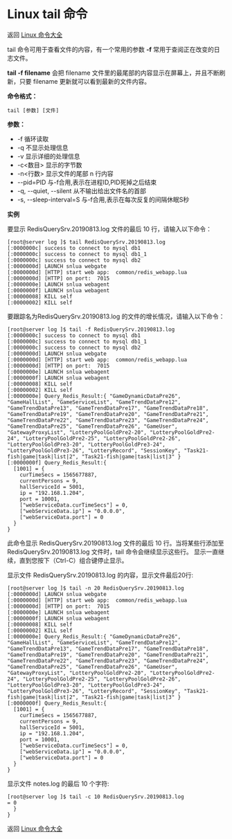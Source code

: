 # Linux tail 命令

返回 [Linux 命令大全](https://ahuang007.github.com/Linux-Command)

tail 命令可用于查看文件的内容，有一个常用的参数 **-f** 常用于查阅正在改变的日志文件。

**tail -f filename** 会把 filename 文件里的最尾部的内容显示在屏幕上，并且不断刷新，只要 filename 更新就可以看到最新的文件内容。

**命令格式：**

```
tail [参数] [文件]  
```

**参数：**

- -f 循环读取
- -q 不显示处理信息
- -v 显示详细的处理信息
- -c<数目> 显示的字节数
- -n<行数> 显示文件的尾部 n 行内容
- --pid=PID 与-f合用,表示在进程ID,PID死掉之后结束
- -q, --quiet, --silent 从不输出给出文件名的首部
- -s, --sleep-interval=S 与-f合用,表示在每次反复的间隔休眠S秒

**实例**

要显示 RedisQuerySrv.20190813.log 文件的最后 10 行，请输入以下命令：

```
[root@server log ]$ tail RedisQuerySrv.20190813.log 
[:0000000c] success to connect to mysql db1
[:0000000c] success to connect to mysql db1_1
[:0000000c] success to connect to mysql db2
[:0000000d] LAUNCH snlua webgate
[:0000000d] [HTTP] start web app:  common/redis_webapp.lua
[:0000000d] [HTTP] on port:  7015
[:0000000e] LAUNCH snlua webagent
[:0000000f] LAUNCH snlua webagent
[:00000008] KILL self
[:00000002] KILL self
```

要跟踪名为RedisQuerySrv.20190813.log 的文件的增长情况，请输入以下命令：

```
[root@server log ]$ tail -f RedisQuerySrv.20190813.log 
[:0000000c] success to connect to mysql db1
[:0000000c] success to connect to mysql db1_1
[:0000000c] success to connect to mysql db2
[:0000000d] LAUNCH snlua webgate
[:0000000d] [HTTP] start web app:  common/redis_webapp.lua
[:0000000d] [HTTP] on port:  7015
[:0000000e] LAUNCH snlua webagent
[:0000000f] LAUNCH snlua webagent
[:00000008] KILL self
[:00000002] KILL self
[:0000000e] Query_Redis_Result:{ "GameDynamicDataPre26", "GameHallList", "GameServiceList", "GameTrendDataPre12", "GameTrendDataPre13", "GameTrendDataPre17", "GameTrendDataPre18", "GameTrendDataPre19", "GameTrendDataPre20", "GameTrendDataPre21", "GameTrendDataPre22", "GameTrendDataPre23", "GameTrendDataPre24", "GameTrendDataPre25", "GameTrendDataPre26", "GameUser", "GatewayProxyList", "LotteryPoolGoldPre2-20", "LotteryPoolGoldPre2-24", "LotteryPoolGoldPre2-25", "LotteryPoolGoldPre2-26", "LotteryPoolGoldPre3-20", "LotteryPoolGoldPre3-24", "LotteryPoolGoldPre3-26", "LotteryRecord", "SessionKey", "Task21-fish|game|task|list|2", "Task21-fish|game|task|list|3" }
[:0000000f] Query_Redis_Result:{
  [1001] = {
    curTimeSecs = 1565677887,
    currentPersons = 9,
    hallServiceId = 5001,
    ip = "192.168.1.204",
    port = 10001,
    ["webServiceData.curTimeSecs"] = 0,
    ["webServiceData.ip"] = "0.0.0.0",
    ["webServiceData.port"] = 0
  }
}
```

此命令显示 RedisQuerySrv.20190813.log  文件的最后 10 行。当将某些行添加至RedisQuerySrv.20190813.log 文件时，tail 命令会继续显示这些行。 显示一直继续，直到您按下（Ctrl-C）组合键停止显示。

显示文件 RedisQuerySrv.20190813.log 的内容，显示文件最后20行:

```
[root@server log ]$ tail -n 20 RedisQuerySrv.20190813.log
[:0000000d] LAUNCH snlua webgate
[:0000000d] [HTTP] start web app:  common/redis_webapp.lua
[:0000000d] [HTTP] on port:  7015
[:0000000e] LAUNCH snlua webagent
[:0000000f] LAUNCH snlua webagent
[:00000008] KILL self
[:00000002] KILL self
[:0000000e] Query_Redis_Result:{ "GameDynamicDataPre26", "GameHallList", "GameServiceList", "GameTrendDataPre12", "GameTrendDataPre13", "GameTrendDataPre17", "GameTrendDataPre18", "GameTrendDataPre19", "GameTrendDataPre20", "GameTrendDataPre21", "GameTrendDataPre22", "GameTrendDataPre23", "GameTrendDataPre24", "GameTrendDataPre25", "GameTrendDataPre26", "GameUser", "GatewayProxyList", "LotteryPoolGoldPre2-20", "LotteryPoolGoldPre2-24", "LotteryPoolGoldPre2-25", "LotteryPoolGoldPre2-26", "LotteryPoolGoldPre3-20", "LotteryPoolGoldPre3-24", "LotteryPoolGoldPre3-26", "LotteryRecord", "SessionKey", "Task21-fish|game|task|list|2", "Task21-fish|game|task|list|3" }
[:0000000f] Query_Redis_Result:{
  [1001] = {
    curTimeSecs = 1565677887,
    currentPersons = 9,
    hallServiceId = 5001,
    ip = "192.168.1.204",
    port = 10001,
    ["webServiceData.curTimeSecs"] = 0,
    ["webServiceData.ip"] = "0.0.0.0",
    ["webServiceData.port"] = 0
  }
}
```

显示文件 notes.log 的最后 10 个字符:

```
[root@server log ]$ tail -c 10 RedisQuerySrv.20190813.log 
= 0
  }
}
```



返回 [Linux 命令大全](https://ahuang007.github.com/Linux-Command)